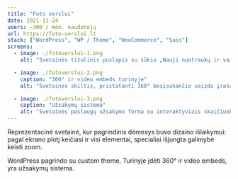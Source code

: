 ```yaml
---
title: "Foto verslui"
date: 2021-11-24
users: ~300 / mėn. naudotojų
url: https://foto-verslui.lt
stack: ["WordPress", "WP / Theme", "WooCommerce", "Sass"]
screens:
  - image: ./fotoverslui-1.png
    alt: "Svetainės titulinis puslapis su šūkiu „Nauji nuotraukų ir vaizdo standartai Jūsų verslui“ ir raudonų Beats ausinių 3D vizualizacija."

  - image: ./fotoverslui-2.png
    caption: "360° ir video embeds turinyje"
    alt: "Svetainės skiltis, pristatanti 360° besisukančio vaizdo įrašo paslaugą su kvepalų buteliuko vizualizacija ir interaktyviais grafikos elementais."

  - image: ./fotoverslui-3.png
    caption: "Užsakymų sistema"
    alt: "Svetainės paslaugų užsakymo forma su interaktyviais skaičiuoklės valdikliais ir gradientiniu fonu, leidžianti pasirinkti fotografavimo tipus bei kiekius."
---
```


Reprezentacinė svetainė, kur pagrindinis dėmesys buvo dizaino išlaikymui: pagal ekrano plotį keičiasi ir visi elementai, specialiai išjungta galimybė keisti zoom.

WordPress pagrindo su custom theme. Turinyje įdėti 360° ir video embeds, yra užsakymų sistema.